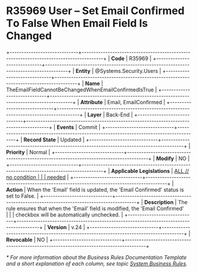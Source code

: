 ﻿---
erp.type: business-rule
erp.entity: Systems.Security.Users
---

# R35969 User – Set Email Confirmed Тo False When Email Field Is Changed
+-----------------------------+---------------------------------------------------------------------------------------+
| **Code**                    | R35969                                                                                |
+-----------------------------+---------------------------------------------------------------------------------------+
| **Entity**                  | @Systems.Security.Users                                                               |
+-----------------------------+---------------------------------------------------------------------------------------+
| **Name**                    | TheEmailFieldCannotBeChangedWhenEmailConfirmedIsTrue                                  |
+-----------------------------+---------------------------------------------------------------------------------------+
| **Attribute**               | Email, EmailConfirmed                                                                 |
+-----------------------------+---------------------------------------------------------------------------------------+
| **Layer**                   | Back-End                                                                              |
+-----------------------------+---------------------------------------------------------------------------------------+
| **Events**                  | Commit                                                                                |
+-----------------------------+---------------------------------------------------------------------------------------+
| **Record State**            | Updated                                                                     |
+-----------------------------+---------------------------------------------------------------------------------------+
| **Priority**                | Normal                                                                                |
+-----------------------------+---------------------------------------------------------------------------------------+
| **Modify**                  | NO                                                                                    |
+-----------------------------+---------------------------------------------------------------------------------------+
| **Applicable Legislations** | [ALL // no condition                                                                  |
|                             | needed](xref:applicable-legislations)                                                 |
+-----------------------------+---------------------------------------------------------------------------------------+
| **Action**                  | When the 'Email' field is updated, the 'Email Confirmed' status is set to False.      |
+-----------------------------+---------------------------------------------------------------------------------------+
| **Description**             | The rule ensures that when the 'Email' field is modified, the 'Email Confirmed'<br>   |
|                             | checkbox will be automatically unchecked.                                             |
+-----------------------------+---------------------------------------------------------------------------------------+
| **Version**                 | v.24                                                                                  |
+-----------------------------+---------------------------------------------------------------------------------------+
| **Revocable**               | NO                                                                                    |
+-----------------------------+---------------------------------------------------------------------------------------+

*\* For more information about the Business Rules Documentation Template and a short explanation of each column, see
topic [System Business Rules](../templates/template-description-system-business-rules.md).*
